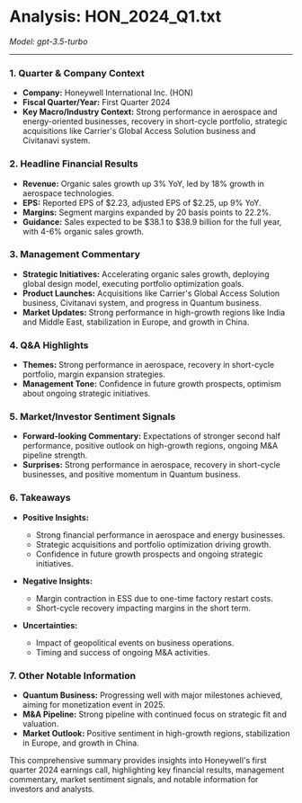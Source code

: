 # Analysis: HON_2024_Q1.txt

*Model: gpt-3.5-turbo*

---

### 1. Quarter & Company Context
- **Company:** Honeywell International Inc. (HON)
- **Fiscal Quarter/Year:** First Quarter 2024
- **Key Macro/Industry Context:** Strong performance in aerospace and energy-oriented businesses, recovery in short-cycle portfolio, strategic acquisitions like Carrier's Global Access Solution business and Civitanavi system.

### 2. Headline Financial Results
- **Revenue:** Organic sales growth up 3% YoY, led by 18% growth in aerospace technologies.
- **EPS:** Reported EPS of $2.23, adjusted EPS of $2.25, up 9% YoY.
- **Margins:** Segment margins expanded by 20 basis points to 22.2%.
- **Guidance:** Sales expected to be $38.1 to $38.9 billion for the full year, with 4-6% organic sales growth.

### 3. Management Commentary
- **Strategic Initiatives:** Accelerating organic sales growth, deploying global design model, executing portfolio optimization goals.
- **Product Launches:** Acquisitions like Carrier's Global Access Solution business, Civitanavi system, and progress in Quantum business.
- **Market Updates:** Strong performance in high-growth regions like India and Middle East, stabilization in Europe, and growth in China.

### 4. Q&A Highlights
- **Themes:** Strong performance in aerospace, recovery in short-cycle portfolio, margin expansion strategies.
- **Management Tone:** Confidence in future growth prospects, optimism about ongoing strategic initiatives.

### 5. Market/Investor Sentiment Signals
- **Forward-looking Commentary:** Expectations of stronger second half performance, positive outlook on high-growth regions, ongoing M&A pipeline strength.
- **Surprises:** Strong performance in aerospace, recovery in short-cycle businesses, and positive momentum in Quantum business.

### 6. Takeaways
- **Positive Insights:**
  - Strong financial performance in aerospace and energy businesses.
  - Strategic acquisitions and portfolio optimization driving growth.
  - Confidence in future growth prospects and ongoing strategic initiatives.

- **Negative Insights:**
  - Margin contraction in ESS due to one-time factory restart costs.
  - Short-cycle recovery impacting margins in the short term.

- **Uncertainties:**
  - Impact of geopolitical events on business operations.
  - Timing and success of ongoing M&A activities.

### 7. Other Notable Information
- **Quantum Business:** Progressing well with major milestones achieved, aiming for monetization event in 2025.
- **M&A Pipeline:** Strong pipeline with continued focus on strategic fit and valuation.
- **Market Outlook:** Positive sentiment in high-growth regions, stabilization in Europe, and growth in China.

This comprehensive summary provides insights into Honeywell's first quarter 2024 earnings call, highlighting key financial results, management commentary, market sentiment signals, and notable information for investors and analysts.